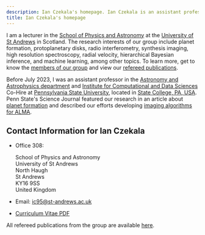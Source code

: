 ```yaml
---
description: Ian Czekala's homepage. Ian Czekala is an assistant professor at Pennsylvania State University
title: Ian Czekala's homepage
---
```


I am a lecturer in the [School of Physics and Astronomy](https://www.st-andrews.ac.uk/physics-astronomy/) at the [University of St Andrews](https://www.st-andrews.ac.uk/) in Scotland. The research interests of our group include planet formation, protoplanetary disks, radio interferometry, synthesis imaging, high resolution spectroscopy, radial velocity, hierarchical Bayesian inference, and machine learning, among other topics. To learn more, get to know the [members of our group](people) and view our [refereed publications](publications).

Before July 2023, I was an assistant professor in the [Astronomy and Astrophysics department](https://science.psu.edu/astro) and [Institute for Computational and Data Sciences](https://www.icds.psu.edu/) Co-Hire at [Pennsylvania State University](https://science.psu.edu/), located in [State College, PA, USA](https://goo.gl/maps/6vgTr6pz8frhyLTm6). Penn State's Science Journal featured our research in an article about [planet formation](https://science.psu.edu/science-journal/winter-2021/FlatSolarSystems) and described our efforts developing [imaging algorithms for ALMA](https://science.psu.edu/science-journal/winter-2021/improving-analysis-astronomy-data).


## Contact Information for Ian Czekala

* Office 308: 

    School of Physics and Astronomy \
    University of St Andrews \
    North Haugh \
    St Andrews \
    KY16 9SS \
    United Kingdom
* Email: <a href="mailto:ic95@st-andrews.ac.uk">ic95@st-andrews.ac.uk</a>
* [Curriculum Vitae PDF](/Czekala_CV.pdf) 

All refereed publications from the group are available [here](publications).


